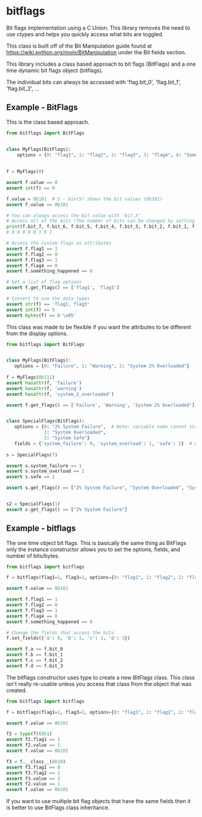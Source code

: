 # bitflags
Bit flags implementation using a C Union. This library removes the need to use ctypes and helps you quickly access what 
bits are toggled.

This class is built off of the Bit Manipulation guide found at https://wiki.python.org/moin/BitManipulation under the 
Bit fields section.

This library includes a class based approach to bit flags (BitFlags) and a one time dynamic bit flags object (bitflags).

The individual bits can always be accessed with 'flag.bit_0', 'flag.bit_1', 'flag.bit_2', ...

## Example - BitFlags
This is the class based approach.

```python
from bitflags import BitFlags


class MyFlags(BitFlags):
    options = {0: "flag1", 1: "flag2", 2: "flag3", 3: "flag4", 4: "Something Happened"}
    
    
f = MyFlags(0)

assert f.value == 0
assert int(f) == 0

f.value = 0b101  # 5 - bin(5) shows the bit values (0b101)
assert f.value == 0b101

# You can always access the bit value with 'bit_X'
# Access all of the bits (The number of bits can be changed by setting the class attribute nbits or nbytes
print(f.bit_7, f.bit_6, f.bit_5, f.bit_4, f.bit_3, f.bit_2, f.bit_1, f.bit_0)
# 0 0 0 0 0 1 0 1

# Access the custom flags as attributes
assert f.flag1 == 1
assert f.flag2 == 0
assert f.flag3 == 1
assert f.flag4 == 0
assert f.something_happened == 0

# Get a list of flag options
assert f.get_flags() == ['flag1', 'flag3']

# Convert to use the data types
assert str(f) == 'flag1, flag3'
assert int(f) == 5
assert bytes(f) == b'\x05'
```

This class was made to be flexible if you want the attributes to be different from the display options.

 ```python
from bitflags import BitFlags


class MyFlags(BitFlags):
    options = {0: "Failure", 1: "Warning", 2: "System 2% Overloaded"}
    
f = MyFlags(0b111)
assert hasattr(f, 'failure')
assert hasattr(f, 'warning')
assert hasattr(f, 'system_2_overloaded')

assert f.get_flags() == ['Failure', 'Warning', 'System 2% Overloaded']


class SpecialFlags(BitFlags):
    options = {0: "2% System Failure",  # Note: variable name cannot start with a number!
               1: "System Overloaded",
               2: "System Safe"}
    fields = {'system_failure': 0, 'system_overload': 1, 'safe': 2}  # Custom variables to access the bits
    
s = SpecialFlags(7)

assert s.system_failure == 1
assert s.system_overload == 1
assert s.safe == 1

assert s.get_flags() == ["2% System Failure", "System Overloaded", "System Safe"]


s2 = SpecialFlags(1)
assert s.get_flags() == ["2% System Failure"]
```


## Example - bitflags
The one time object bit flags. This is basically the same thing as BitFlags only the instance constructor allows you 
to set the options, fields, and number of bits/bytes.

```python
from bitflags import bitflags

f = bitflags(flag1=1, flag3=1, options={0: "flag1", 1: "flag2", 2: "flag3", 3: "flag4", 4: "Something Happened"})

assert f.value == 0b101

assert f.flag1 == 1
assert f.flag2 == 0
assert f.flag3 == 1
assert f.flag4 == 0
assert f.something_happened == 0

# Change the fields that access the bits.
f.set_fields({'a': 0, 'b': 1, 'c': 2, 'd': 3})

assert f.a == f.bit_0
assert f.b == f.bit_1
assert f.c == f.bit_2
assert f.d == f.bit_3
```

The bitflags constructor uses type to create a new BitFlags class. This class isn't really re-usable unless you access 
that class from the object that was created.

```python
from bitflags import bitflags

f = bitflags(flag1=1, flag3=1, options={0: "flag1", 1: "flag2", 2: "flag3", 3: "flag4", 4: "Something Happened"})

assert f.value == 0b101

f2 = type(f)(0b1)
assert f2.flag1 == 1
assert f2.value == 1
assert f.value == 0b101

f3 = f.__class__(0b10)
assert f3.flag1 == 0
assert f3.flag2 == 1
assert f3.value == 2
assert f2.value == 1
assert f.value == 0b101
```

If you want to use multiple bit flag objects that have the same fields then it is better to use BitFlags class 
inheritance.
